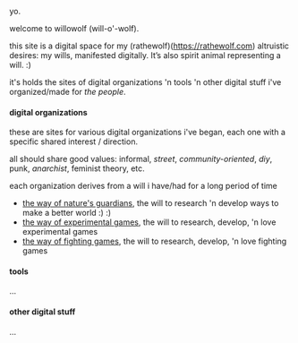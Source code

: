 yo.

welcome to willowolf (will-o'-wolf).

this site is a digital space for my (rathewolf)(https://rathewolf.com) altruistic desires: my wills, manifested digitally. It’s also spirit animal representing a will. :)

it's holds the sites of digital organizations 'n tools 'n other digital stuff i've organized/made for *the people*.

#### digital organizations
these are sites for various digital organizations i've began, each one with a specific shared interest / direction.

all should share good values: informal, *street*, *community-oriented*, *diy*, punk, *anarchist*, feminist theory, etc.

each organization derives from a will i have/had for a long period of time
- [the way of nature's guardians](https://willowolf.com/nga), the will to research 'n develop ways to make a better world :) :)
- [the way of experimental games](https://willowolf.com/ega), the will to research, develop, 'n love experimental games
- [the way of fighting games](https://willowolf.com/fga), the will to research, develop, 'n love fighting games


#### tools
...

#### other digital stuff
...
